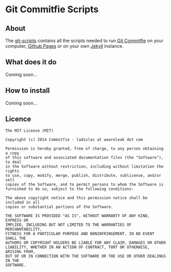 # Git Commitfie Scripts

## About

The [git-scripts](https://github.com/Commitfie/git-scripts) contains all the scripts needed to run [Git Commitfie](https://github.com/Commitfie/git-commitpics) on your computer, [Github Pages](https://pages.github.com/) or on your own [Jekyll](http://jekyllrb.com/) instance.

## What does it do

Coming soon...

## How to install

Coming soon...

## Licence

```
The MIT License (MIT)

Copyright (c) 2014 Commitfie - ladislas at weareleak dot com

Permission is hereby granted, free of charge, to any person obtaining a copy
of this software and associated documentation files (the "Software"), to deal
in the Software without restriction, including without limitation the rights
to use, copy, modify, merge, publish, distribute, sublicense, and/or sell
copies of the Software, and to permit persons to whom the Software is
furnished to do so, subject to the following conditions:

The above copyright notice and this permission notice shall be included in all
copies or substantial portions of the Software.

THE SOFTWARE IS PROVIDED "AS IS", WITHOUT WARRANTY OF ANY KIND, EXPRESS OR
IMPLIED, INCLUDING BUT NOT LIMITED TO THE WARRANTIES OF MERCHANTABILITY,
FITNESS FOR A PARTICULAR PURPOSE AND NONINFRINGEMENT. IN NO EVENT SHALL THE
AUTHORS OR COPYRIGHT HOLDERS BE LIABLE FOR ANY CLAIM, DAMAGES OR OTHER
LIABILITY, WHETHER IN AN ACTION OF CONTRACT, TORT OR OTHERWISE, ARISING FROM,
OUT OF OR IN CONNECTION WITH THE SOFTWARE OR THE USE OR OTHER DEALINGS IN THE
SOFTWARE.
```

